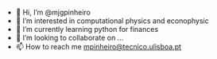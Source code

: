 - 👋 Hi, I’m @mjgpinheiro
- 👀 I’m interested in computational physics and econophysic
- 🌱 I’m currently learning python for finances
- 💞️ I’m looking to collaborate on ...
- 📫 How to reach me mpinheiro@tecnico.ulisboa.pt

<!---
mjgpinheiro/mjgpinheiro is a ✨ special ✨ repository because its `README.md` (this file) appears on your GitHub profile.
You can click the Preview link to take a look at your changes.
--->
